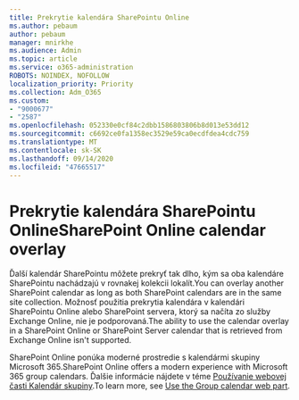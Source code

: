 ```yaml
---
title: Prekrytie kalendára SharePointu Online
ms.author: pebaum
author: pebaum
manager: mnirkhe
ms.audience: Admin
ms.topic: article
ms.service: o365-administration
ROBOTS: NOINDEX, NOFOLLOW
localization_priority: Priority
ms.collection: Adm_O365
ms.custom:
- "9000677"
- "2587"
ms.openlocfilehash: 052330e0cf84c2dbb1586803806b8d013e53dd12
ms.sourcegitcommit: c6692ce0fa1358ec3529e59ca0ecdfdea4cdc759
ms.translationtype: MT
ms.contentlocale: sk-SK
ms.lasthandoff: 09/14/2020
ms.locfileid: "47665517"
---
```

# <a name="sharepoint-online-calendar-overlay"></a><span data-ttu-id="dc65c-102">Prekrytie kalendára SharePointu Online</span><span class="sxs-lookup"><span data-stu-id="dc65c-102">SharePoint Online calendar overlay</span></span>

<span data-ttu-id="dc65c-103">Ďalší kalendár SharePointu môžete prekryť tak dlho, kým sa oba kalendáre SharePointu nachádzajú v rovnakej kolekcii lokalít.</span><span class="sxs-lookup"><span data-stu-id="dc65c-103">You can overlay another SharePoint calendar as long as both SharePoint calendars are in the same site collection.</span></span> <span data-ttu-id="dc65c-104">Možnosť použitia prekrytia kalendára v kalendári SharePointu Online alebo SharePoint servera, ktorý sa načíta zo služby Exchange Online, nie je podporovaná.</span><span class="sxs-lookup"><span data-stu-id="dc65c-104">The ability to use the calendar overlay in a SharePoint Online or SharePoint Server calendar that is retrieved from Exchange Online isn't supported.</span></span>

<span data-ttu-id="dc65c-105">SharePoint Online ponúka moderné prostredie s kalendármi skupiny Microsoft 365.</span><span class="sxs-lookup"><span data-stu-id="dc65c-105">SharePoint Online offers a modern experience with Microsoft 365 group calendars.</span></span> <span data-ttu-id="dc65c-106">Ďalšie informácie nájdete v téme [Používanie webovej časti Kalendár skupiny](https://support.microsoft.com/en-us/office/use-the-group-calendar-web-part-eaf3c04d-5699-48cb-8b5e-3caa887d51ce).</span><span class="sxs-lookup"><span data-stu-id="dc65c-106">To learn more, see [Use the Group calendar web part](https://support.microsoft.com/en-us/office/use-the-group-calendar-web-part-eaf3c04d-5699-48cb-8b5e-3caa887d51ce).</span></span>

